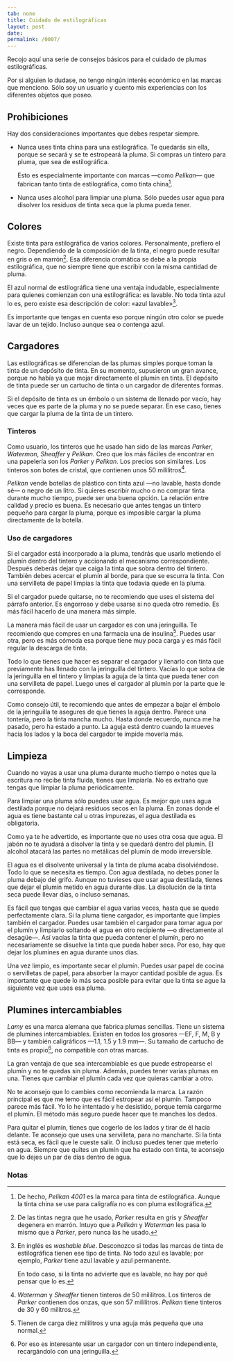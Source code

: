 ```yaml
---
tab: none
title: Cuidado de estilográficas
layout: post
date:
permalink: /0007/
---
```


Recojo aquí una serie de consejos básicos para el cuidado de plumas estilográficas.

Por si alguien lo dudase, no tengo ningún interés económico en las marcas que menciono. Sólo soy un usuario y cuento mis experiencias con los diferentes objetos que poseo.

## Prohibiciones

Hay dos consideraciones importantes que debes respetar siempre.

* Nunca uses tinta china para una estilográfica. Te quedarás sin ella, porque se secará y se te estropeará la pluma. Si compras un tintero para pluma, que sea de estilográfica.

    Esto es especialmente importante con marcas —como _Pelikan_— que fabrican tanto tinta de estilográfica, como tinta china[^tintas-pelikan].

[^tintas-pelikan]: De hecho, _Pelikan 4001_ es la marca para tinta de estilográfica. Aunque la tinta china se use para caligrafía no es con pluma estilográfica.

* Nunca uses alcohol para limpiar una pluma. Sólo puedes usar agua para disolver los residuos de tinta seca que la pluma pueda tener.

## Colores

Existe tinta para estilográfica de varios colores. Personalmente, prefiero el negro. Dependiendo de la composición de la tinta, el negro puede resultar en gris o en marrón[^negro-degenera]. Esa diferencia cromática se debe a la propia estilográfica, que no siempre tiene que escribir con la misma cantidad de pluma.

[^negro-degenera]: De las tintas negra que he usado, _Parker_ resulta en gris y _Sheaffer_ degenera en marrón. Intuyo que a _Pelikán_ y _Waterman_ les pasa lo mismo que a _Parker_, pero nunca las he usado.

El azul normal de estilográfica tiene una ventaja indudable, especialmente para quienes comienzan con una estilográfica: es lavable. No toda tinta azul lo es, pero existe esa descripción de color: «azul lavable»[^azul-lavable].

[^azul-lavable]: En inglés es _washable blue_. Desconozco si todas las marcas de tinta de estilográfica tienen ese tipo de tinta. No todo azul es lavable; por ejemplo, _Parker_ tiene azul lavable y azul permanente.

    En todo caso, si la tinta no advierte que es lavable, no hay por qué pensar que lo es.

Es importante que tengas en cuenta eso porque ningún otro color se puede lavar de un tejido. Incluso aunque sea o contenga azul.

## Cargadores

Las estilográficas se diferencian de las plumas simples porque toman la tinta de un depósito de tinta. En su momento, supusieron un gran avance, porque no había ya que mojar directamente el plumín en tinta. El depósito de tinta puede ser un cartucho de tinta o un cargador de diferentes formas.

Si el depósito de tinta es un émbolo o un sistema de llenado por vacío, hay veces que es parte de la pluma y no se puede separar. En ese caso, tienes que cargar la pluma de la tinta de un tintero.

### Tinteros

Como usuario, los tinteros que he usado han sido de las marcas _Parker_, _Waterman_, _Sheaffer_ y _Pelikan_. Creo que los más fáciles de encontrar en una papelería son los _Parker_ y _Pelikan_. Los precios son similares. Los tinteros son botes de cristal, que contienen unos 50 mililitros[^capacidad-tinteros].

[^capacidad-tinteros]: _Waterman_ y _Sheaffer_ tienen tinteros de 50 mililitros. Los tinteros de _Parker_ contienen dos onzas, que son 57 mililitros. _Pelikan_ tiene tinteros de 30 y 60 militros.

_Pelikan_ vende botellas de plástico con tinta azul —no lavable, hasta donde sé— o negro de un litro. Si quieres escribir mucho o no comprar tinta durante mucho tiempo, puede ser una buena opción. La relación entre calidad y precio es buena. Es necesario que antes tengas un tintero pequeño para cargar la pluma, porque es imposible cargar la pluma directamente de la botella.

### Uso de cargadores

Si el cargador está incorporado a la pluma, tendrás que usarlo metiendo el plumín dentro del tintero y accionando el mecanismo correspondiente. Después deberás dejar que caiga la tinta que sobra dentro del tintero. También debes acercar el plumín al borde, para que se escurra la tinta. Con una servilleta de papel limpias la tinta que todavía quede en la pluma.

Si el cargador puede quitarse, no te recomiendo que uses el sistema del párrafo anterior. Es engorroso y debe usarse si no queda otro remedio. Es más fácil hacerlo de una manera más simple.

La manera más fácil de usar un cargador es con una jeringuilla. Te recomiendo que compres en una farmacia una de insulina[^jeringuilla]. Puedes usar otra, pero es más cómoda esa porque tiene muy poca carga y es más fácil regular la descarga de tinta.

[^jeringuilla]: Tienen de carga diez mililitros y una aguja más pequeña que una normal.

Todo lo que tienes que hacer es separar el cargador y llenarlo con tinta que previamente has llenado con la jeringuilla del tintero. Vacías lo que sobra de la jeringuilla en el tintero y limpias la aguja de la tinta que pueda tener con una servilleta de papel. Luego unes el cargador al plumín por la parte que le corresponde.

Como consejo útil, te recomiendo que antes de empezar a bajar el émbolo de la jeringuilla te asegures de que tienes la aguja dentro. Parece una tontería, pero la tinta mancha mucho. Hasta donde recuerdo, nunca me ha pasado, pero ha estado a punto. La aguja está dentro cuando la mueves hacia los lados y la boca del cargador te impide moverla más.

## Limpieza

Cuando no vayas a usar una pluma durante mucho tiempo o notes que la escritura no recibe tinta fluida, tienes que limpiarla. No es extraño que tengas que limpiar la pluma periódicamente.

Para limpiar una pluma sólo puedes usar agua. Es mejor que uses agua destilada porque no dejará residuos secos en la pluma. En zonas donde el agua es tiene bastante cal u otras impurezas, el agua destilada es obligatoria.

Como ya te he advertido, es importante que no uses otra cosa que agua. El jabón no te ayudará a disolver la tinta y se quedará dentro del plumín. El alcohol atacará las partes no metálicas del plumín de modo irreversible.

El agua es el disolvente universal y la tinta de pluma acaba disolviéndose. Todo lo que se necesita es tiempo. Con agua destilada, no debes poner la pluma debajo del grifo. Aunque no tuvieses que usar agua destilada, tienes que dejar el plumín metido en agua durante días. La disolución de la tinta seca puede llevar días, o incluso semanas.

Es fácil que tengas que cambiar el agua varias veces, hasta que se quede perfectamente clara. Si la pluma tiene cargador, es importante que limpies también el cargador. Puedes usar también el cargador para tomar agua por el plumín y limpiarlo soltando el agua en otro recipiente —o directamente al desagüe—. Así vacías la tinta que pueda contener el plumín, pero no necesariamente se disuelve la tinta que pueda haber seca. Por eso, hay que dejar los plumines en agua durante unos días.

Una vez limpio, es importante secar el plumín. Puedes usar papel de cocina o servilletas de papel, para absorber la mayor cantidad posible de agua. Es importante que quede lo más seca posible para evitar que la tinta se ague la siguiente vez que uses esa pluma.

## Plumines intercambiables

_Lamy_ es una marca alemana que fabrica plumas sencillas. Tiene un sistema de plumines intercambiables. Existen en todos los grosores —EF, F, M, B y BB— y también caligráficos —1.1, 1.5 y 1.9 mm—. Su tamaño de cartucho de tinta es propio[^lamy], no compatible con otras marcas.

[^lamy]: Por eso es interesante usar un cargador con un tintero independiente, recargándolo con una jeringuilla.

La gran ventaja de que sea intercambiable es que puede estropearse el plumín y no te quedas sin pluma. Además, puedes tener varias plumas en una. Tienes que cambiar el plumín cada vez que quieras cambiar a otro.

No te aconsejo que lo cambies como recomienda la marca. La razón principal es que me temo que es fácil estropear así el plumín. Tampoco parece más fácil. Yo lo he intentado y he desistido, porque temía cargarme el plumín. El método más seguro puede hacer que te manches los dedos.

Para quitar el plumín, tienes que cogerlo de los lados y tirar de él hacia delante. Te aconsejo que uses una servilleta, para no mancharte. Si la tinta está seca, es fácil que le cueste salir. O incluso puedes tener que meterlo en agua. Siempre que quites un plumín que ha estado con tinta, te aconsejo que lo dejes un par de días dentro de agua.


### Notas

